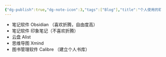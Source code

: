 ```yaml
---
{"dg-publish":true,"dg-note-icon":3,"tags":["Blog"],"title":"个人使用的软件","permalink":"/🌑Journal_手札/严选/My_Soft/","dgPassFrontmatter":true,"noteIcon":3,"created":"2024-08-26T08:05:36.997+08:00","updated":"2024-09-17T16:56:13.598+08:00"}
---
```


- 笔记软件 Obsidian （喜欢折腾，自由度高）
- 笔记软件 印象笔记（不喜欢折腾）
- 云盘 Alist
- 思维导图 Xmind
- 图书管理软件 Calibre （建立个人书库）
